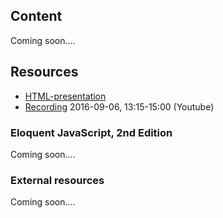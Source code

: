 ## Content
Coming soon....

## Resources
- [HTML-presentation](https://rawgit.com/CS-LNU-Learning-Objects/javascript/master/lectures/02/index.html)
- [Recording](#) 2016-09-06, 13:15-15:00 (Youtube)

### Eloquent JavaScript, 2nd Edition
Coming soon....

### External resources
Coming soon....
